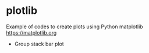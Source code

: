 # plotlib
Example of codes to create plots using Python matplotlib https://matplotlib.org
* Group stack bar plot



